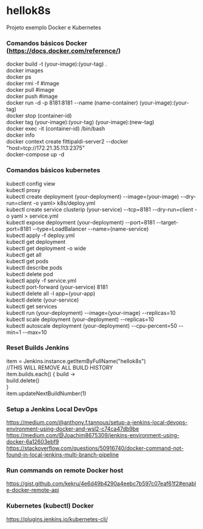 # hellok8s
Projeto exemplo Docker e Kubernetes

### Comandos básicos Docker (https://docs.docker.com/reference/)
docker build -t (your-image):(your-tag) .  
docker images  
docker ps  
docker rmi -f #image  
docker pull #image  
docker push #image  
docker run -d -p 8181:8181 --name (name-container) (your-image):(your-tag)  
docker stop (container-id)  
docker tag (your-image):(your-tag) (your-image):(new-tag)  
docker exec -it (container-id) /bin/bash  
docker info  
docker context create fittipaldi-server2 --docker "host=tcp://172.21.35.113:2375"  
docker-compose up -d  

### Comandos básicos kubernetes
kubectl config view  
kubectl proxy  
kubectl create deployment (your-deployment) --image=(your-image) --dry-run=client -o yaml> k8s/deploy.yml  
kubectl create service clusterip (your-service) --tcp=8181 --dry-run=client -o yaml > service.yml  
kubectl expose deployment (your-deployment) --port=8181 --target-port=8181 --type=LoadBalancer --name=(name-service)  
kubectl apply -f deploy.yml  
kubectl get deployment  
kubectl get deployment -o wide  
kubectl get all  
kubectl get pods  
kubectl describe pods  
kubectl delete pod  
kubectl apply -f service.yml  
kubectl port-forward (your-service) 8181  
kubectl delete all -l app=(your-app)  
kubectl delete (your-service)  
kubectl get services  
kubectl run (your-deployment) --image=(your-image) --replicas=10  
kubectl scale deployment (your-deployment) --replicas=10  
kubectl autoscale deployment (your-deployment) --cpu-percent=50 --min=1 --max=10  

### Reset Builds Jenkins

item = Jenkins.instance.getItemByFullName("hellok8s")  
//THIS WILL REMOVE ALL BUILD HISTORY  
item.builds.each() { build ->  
  build.delete()  
}  
item.updateNextBuildNumber(1)  

### Setup a Jenkins Local DevOps
https://medium.com/@anthony.f.tannous/setup-a-jenkins-local-devops-environment-using-docker-and-wsl2-c74ca47db9be  
https://medium.com/@Joachim8675309/jenkins-environment-using-docker-6a12603ebf9   
https://stackoverflow.com/questions/50916740/docker-command-not-found-in-local-jenkins-multi-branch-pipeline  

### Run commands on remote Docker host
https://gist.github.com/kekru/4e6d49b4290a4eebc7b597c07eaf61f2#enable-docker-remote-api 

### Kubernetes (kubectl) Docker
https://plugins.jenkins.io/kubernetes-cli/   
